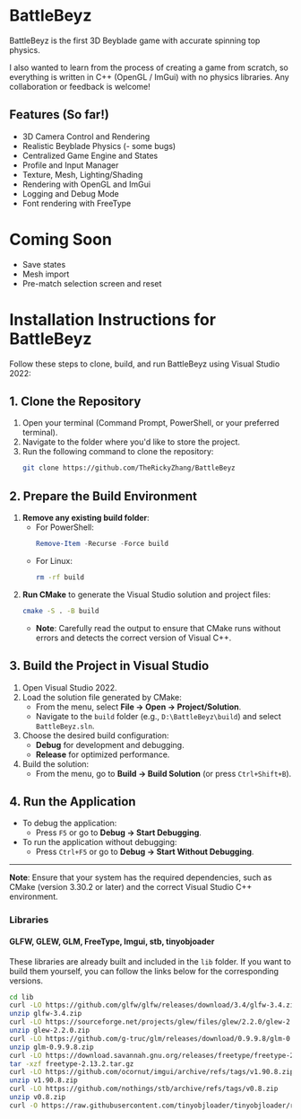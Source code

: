 # BattleBeyz

BattleBeyz is the first 3D Beyblade game with accurate spinning top physics.

I also wanted to learn from the process of creating a game from scratch, so everything is written in C++ (OpenGL / ImGui) with no physics libraries. Any collaboration or feedback is welcome!

## Features (So far!)

- 3D Camera Control and Rendering
- Realistic Beyblade Physics (- some bugs)
- Centralized Game Engine and States
- Profile and Input Manager
- Texture, Mesh, Lighting/Shading
- Rendering with OpenGL and ImGui
- Logging and Debug Mode
- Font rendering with FreeType

# Coming Soon
- Save states
- Mesh import
- Pre-match selection screen and reset

# Installation Instructions for BattleBeyz

Follow these steps to clone, build, and run BattleBeyz using Visual Studio 2022:

## 1. Clone the Repository
1. Open your terminal (Command Prompt, PowerShell, or your preferred terminal).
2. Navigate to the folder where you'd like to store the project.
3. Run the following command to clone the repository:
   ```bash
   git clone https://github.com/TheRickyZhang/BattleBeyz
   ```
## 2. Prepare the Build Environment
1. **Remove any existing build folder**:
   - For PowerShell:
     ```powershell
     Remove-Item -Recurse -Force build
     ```
   - For Linux:
     ```bash
     rm -rf build
     ```
2. **Run CMake** to generate the Visual Studio solution and project files:
   ```bash
   cmake -S . -B build
   ```
   - **Note**: Carefully read the output to ensure that CMake runs without errors and detects the correct version of Visual C++.
## 3. Build the Project in Visual Studio
1. Open Visual Studio 2022.
2. Load the solution file generated by CMake:
   - From the menu, select **File -> Open -> Project/Solution**.
   - Navigate to the `build` folder (e.g., `D:\BattleBeyz\build`) and select `BattleBeyz.sln`.
3. Choose the desired build configuration:
   - **Debug** for development and debugging.
   - **Release** for optimized performance.
4. Build the solution:
   - From the menu, go to **Build -> Build Solution** (or press `Ctrl+Shift+B`).

## 4. Run the Application
- To debug the application:
  - Press `F5` or go to **Debug -> Start Debugging**.
- To run the application without debugging:
  - Press `Ctrl+F5` or go to **Debug -> Start Without Debugging**.

---

**Note**: Ensure that your system has the required dependencies, such as CMake (version 3.30.2 or later) and the correct Visual Studio C++ environment.

### Libraries

#### GLFW, GLEW, GLM, FreeType, Imgui, stb, tinyobjoader
These libraries are already built and included in the `lib` folder. If you want to build them yourself, you can follow
the links below for the corresponding versions.
```sh
cd lib
curl -LO https://github.com/glfw/glfw/releases/download/3.4/glfw-3.4.zip
unzip glfw-3.4.zip
curl -LO https://sourceforge.net/projects/glew/files/glew/2.2.0/glew-2.2.0.zip
unzip glew-2.2.0.zip
curl -LO https://github.com/g-truc/glm/releases/download/0.9.9.8/glm-0.9.9.8.zip
unzip glm-0.9.9.8.zip
curl -LO https://download.savannah.gnu.org/releases/freetype/freetype-2.13.2.tar.gz
tar -xzf freetype-2.13.2.tar.gz
curl -LO https://github.com/ocornut/imgui/archive/refs/tags/v1.90.8.zip
unzip v1.90.8.zip
curl -LO https://github.com/nothings/stb/archive/refs/tags/v0.8.zip
unzip v0.8.zip
curl -O https://raw.githubusercontent.com/tinyobjloader/tinyobjloader/release/tiny_obj_loader.h
```
